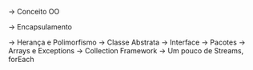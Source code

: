<p> -> Conceito OO </p>
<p> -> Encapsulamento </p>
-> Herança e Polimorfismo
-> Classe Abstrata
-> Interface
-> Pacotes
-> Arrays e Exceptions
-> Collection Framework
-> Um pouco de Streams, forEach
